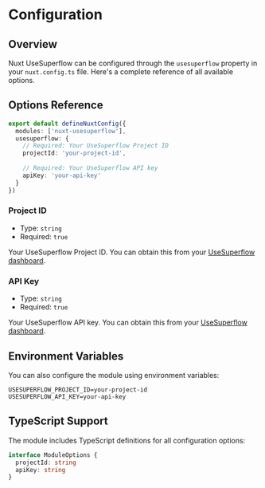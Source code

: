 # Configuration

## Overview

Nuxt UseSuperflow can be configured through the `usesuperflow` property in your `nuxt.config.ts` file. Here's a complete reference of all available options.

## Options Reference

```ts
export default defineNuxtConfig({
  modules: ['nuxt-usesuperflow'],
  usesuperflow: {
    // Required: Your UseSuperflow Project ID
    projectId: 'your-project-id',
    
    // Required: Your UseSuperflow API key
    apiKey: 'your-api-key'
  }
})
```

### Project ID

- Type: `string`
- Required: `true`

Your UseSuperflow Project ID. You can obtain this from your [UseSuperflow dashboard](https://usesuperflow.com/dashboard).

### API Key

- Type: `string`
- Required: `true`

Your UseSuperflow API key. You can obtain this from your [UseSuperflow dashboard](https://usesuperflow.com/dashboard).

## Environment Variables

You can also configure the module using environment variables:

```env
USESUPERFLOW_PROJECT_ID=your-project-id
USESUPERFLOW_API_KEY=your-api-key
```

## TypeScript Support

The module includes TypeScript definitions for all configuration options:

```ts
interface ModuleOptions {
  projectId: string
  apiKey: string
} 